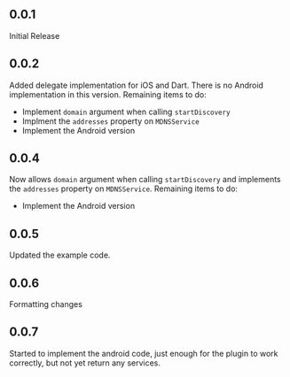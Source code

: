 ## 0.0.1

Initial Release

## 0.0.2

Added delegate implementation for iOS and Dart. There is no Android implementation in this version.
Remaining items to do:

  * Implement `domain` argument when calling `startDiscovery`
  * Implment the `addresses` property on `MDNSService`
  * Implement the Android version

## 0.0.4

Now allows `domain` argument when calling `startDiscovery` and
implements the `addresses` property on `MDNSService`. Remaining items to do:

  * Implement the Android version

## 0.0.5

Updated the example code.

## 0.0.6

Formatting changes

## 0.0.7

Started to implement the android code, just enough for the plugin
to work correctly, but not yet return any services.
